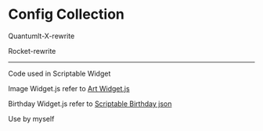 # Config Collection

Quantumlt-X-rewrite

Rocket-rewrite

------

Code used in Scriptable Widget

Image Widget.js refer to [Art Widget.js](https://talk.automators.fm/t/widget-examples/7994/427)

Birthday Widget.js refer to [Scriptable Birthday json](https://github.com/lwitzani/daysUntilBirthday)

Use by myself
